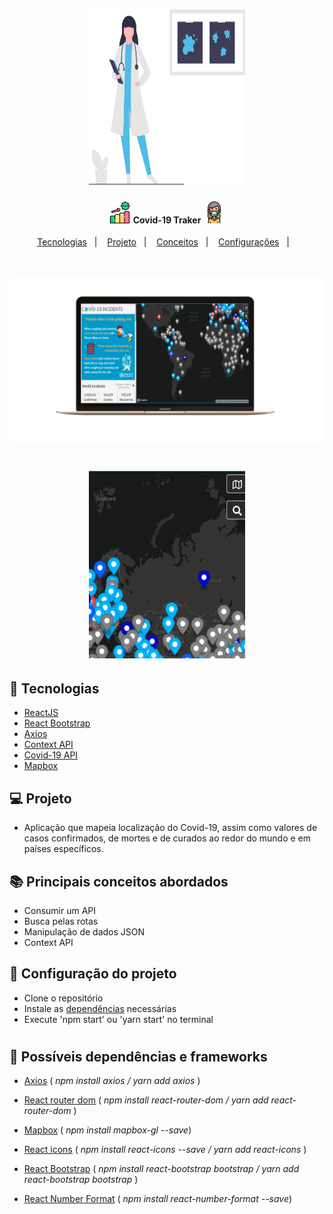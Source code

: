 <h1 align="center">
    <img alt="Medical Care" title="#logo" src=".github/readme-image.svg" width="250px" height="280px"/>
</h1>
<h4 align="center">
    <img alt="Medical Care" title="#logo" src=".github/coronavirus.svg" width="35px" height="35px" /> 
       Covid-19 Traker 
    <img alt="Medical Care" title="#logo" src=".github/medical-mask.svg" width="35px" height="35px"/>
</h4>

<p align="center">
  <a href="#rocket-tecnologias">Tecnologias</a>&nbsp;&nbsp;&nbsp;|&nbsp;&nbsp;&nbsp;
  <a href="#-projeto">Projeto</a>&nbsp;&nbsp;&nbsp;|&nbsp;&nbsp;&nbsp;
  <a href="#-principais-conceitos-abordados">Conceitos</a>&nbsp;&nbsp;&nbsp;|&nbsp;&nbsp;&nbsp;
  <a href="#-configuração-do-projeto">Configurações</a>&nbsp;&nbsp;&nbsp;|&nbsp;&nbsp;&nbsp;
</p>

<br>

<p align="center">
    <img alt="desktop demo" title="desktop-demo-image" src=".github/desktop-image.png" width="800px" height="270px"/>
</p>
<h1 align="center">
    <img alt="search demo gif" title="search-demo-gif" src=".github/search-demo.gif" height="300px" width="250px" />
</h1>

## :rocket: Tecnologias

- [ReactJS](https://reactjs.org)
- [React Bootstrap](https://react-bootstrap.github.io/)
- [Axios](https://www.npmjs.com/package/axios)
- [Context API](https://pt-br.reactjs.org/docs/context.html)
- [Covid-19 API](https://github.com/mathdroid/covid-19-api)
- [Mapbox](https://www.mapbox.com/)

## 💻 Projeto

- Aplicação que mapeia localização do Covid-19, assim como valores de casos confirmados, de mortes e de curados ao redor do mundo e em países específicos.

## 📚 Principais conceitos abordados

- Consumir um API
- Busca pelas rotas
- Manipulação de dados JSON
- Context API


## 🤔 Configuração do projeto

- Clone o repositório
- Instale as <a href="#bookmark_tabs-possíveis-dependências-ou-frameworks">dependências</a> necessárias
- Execute 'npm start' ou 'yarn start' no terminal
<!-- - Ou clique no link abaixo se deseja apenas visualizar a aplicação :smile:
  
:point_down:**Link da aplicação hospedada no Firebase** :point_down:

 [Weather App](https://weatherapp-559f6.firebaseapp.com/) -->


<h1></h1>

## :bookmark_tabs: Possíveis dependências e frameworks

- [Axios](https://www.npmjs.com/package/axios) ( *npm install axios / yarn add axios* )

- [React router dom](https://reacttraining.com/react-router/web/guides/quick-start) ( *npm install react-router-dom / yarn add react-router-dom* )

- [Mapbox](https://www.mapbox.com/install/js/) ( *npm install mapbox-gl --save*)

- [React icons](https://react-icons.netlify.com/#/) (  *npm install react-icons --save / yarn add react-icons* )

- [React Bootstrap](https://react-bootstrap.github.io/getting-started/introduction/) ( *npm install react-bootstrap bootstrap / yarn add react-bootstrap bootstrap* )

- [React Number Format](https://www.npmjs.com/package/react-number-format) ( *npm install react-number-format --save*)


